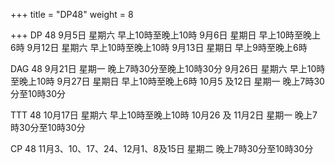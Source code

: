 +++
title = "DP48"
weight = 8

+++
DP 48
9月5日 星期六 早上10時至晚上10時
9月6日 星期日 早上10時至晚上6時
9月12日 星期六  早上10時至晚上10時
9月13日 星期日 早上9時至晚上6時

 
DAG 48
9月21日 星期一 晚上7時30分至晚上10時30分
9月26日 星期六 早上10時至晚上10時
9月27日 星期日 早上10時至晚上6時
10月5 及12日 星期一 晚上7時30分至10時30分

 
TTT 48
10月17日 星期六 早上10時至晚上10時
10月26 及 11月2日 星期一 晚上7時30分至10時30分

    
CP 48
11月3、10、17、24、12月1、8及15日 星期二 晚上7時30分至10時30分